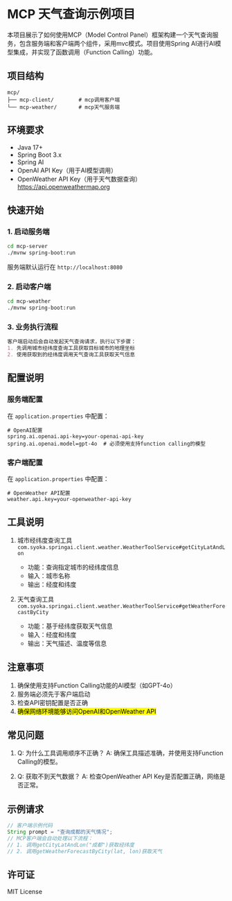 # MCP 天气查询示例项目

本项目展示了如何使用MCP（Model Control Panel）框架构建一个天气查询服务，包含服务端和客户端两个组件，采用mvc模式。项目使用Spring AI进行AI模型集成，并实现了函数调用（Function Calling）功能。

## 项目结构

```
mcp/
├── mcp-client/        # mcp调用客户端
└── mcp-weather/       # mcp天气服务端
```

## 环境要求

- Java 17+
- Spring Boot 3.x
- Spring AI
- OpenAI API Key（用于AI模型调用）
- OpenWeather API Key（用于天气数据查询） https://api.openweathermap.org

## 快速开始

### 1. 启动服务端

```bash
cd mcp-server
./mvnw spring-boot:run
```

服务端默认运行在 `http://localhost:8080`

### 2. 启动客户端

```bash
cd mcp-weather
./mvnw spring-boot:run
```
### 3. 业务执行流程

```markdown
客户端启动后会自动发起天气查询请求，执行以下步骤：
1. 先调用城市经纬度查询工具获取目标城市的地理坐标
2. 使用获取到的经纬度调用天气查询工具获取天气信息
```

## 配置说明

### 服务端配置

在 `application.properties` 中配置：

```properties
# OpenAI配置
spring.ai.openai.api-key=your-openai-api-key
spring.ai.openai.model=gpt-4o  # 必须使用支持function calling的模型
```

### 客户端配置

在 `application.properties` 中配置：

```properties
# OpenWeather API配置
weather.api.key=your-openweather-api-key
```

## 工具说明

1. 城市经纬度查询工具`com.syoka.springai.client.weather.WeatherToolService#getCityLatAndLon`
   - 功能：查询指定城市的经纬度信息
   - 输入：城市名称
   - 输出：经度和纬度

2. 天气查询工具`com.syoka.springai.client.weather.WeatherToolService#getWeatherForecastByCity`
   - 功能：基于经纬度获取天气信息
   - 输入：经度和纬度
   - 输出：天气描述、温度等信息

## 注意事项

1. 确保使用支持Function Calling功能的AI模型（如GPT-4o）
2. 服务端必须先于客户端启动
3. 检查API密钥配置是否正确
4. <mark>确保网络环境能够访问OpenAI和OpenWeather API</mark>

## 常见问题

1. Q: 为什么工具调用顺序不正确？
   A: 确保工具描述准确，并使用支持Function Calling的模型。

2. Q: 获取不到天气数据？
   A: 检查OpenWeather API Key是否配置正确，网络是否正常。

## 示例请求

```java
// 客户端示例代码
String prompt = "查询成都的天气情况";
// MCP客户端会自动处理以下流程：
// 1. 调用getCityLatAndLon("成都")获取经纬度
// 2. 调用getWeatherForecastByCity(lat, lon)获取天气
```

## 许可证

MIT License 
